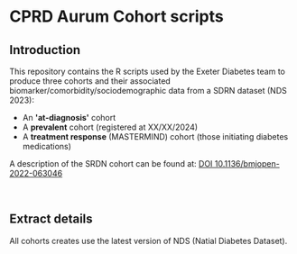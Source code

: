 # CPRD Aurum Cohort scripts

## Introduction

This repository contains the R scripts used by the Exeter Diabetes team to produce three cohorts and their associated biomarker/comorbidity/sociodemographic data from a SDRN dataset (NDS 2023): 
* An **'at-diagnosis'** cohort 
* A **prevalent** cohort (registered at XX/XX/2024) 
* A **treatment response** (MASTERMIND) cohort (those initiating diabetes medications)

A description of the SRDN cohort can be found at: [DOI 10.1136/bmjopen-2022-063046](www.doi.org/10.1136/bmjopen-2022-063046)


&nbsp;

## Extract details
All cohorts creates use the latest version of NDS (Natial Diabetes Dataset).










